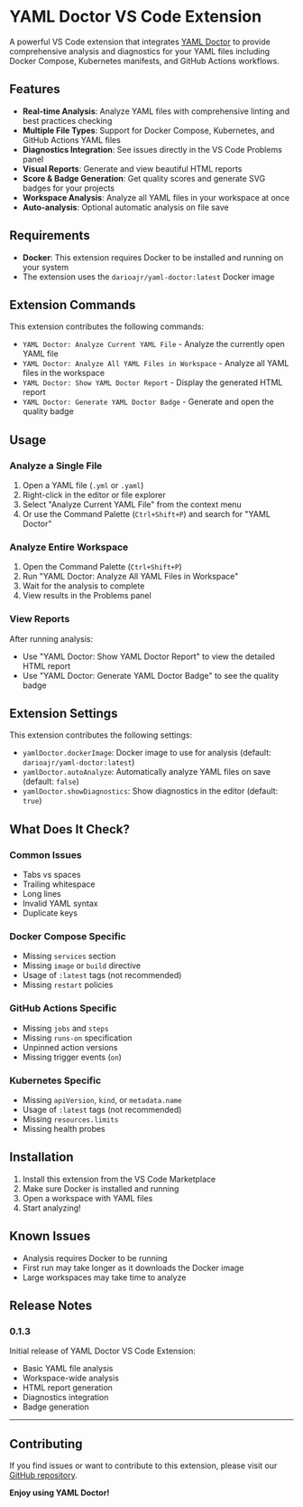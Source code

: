 # YAML Doctor VS Code Extension

A powerful VS Code extension that integrates [YAML Doctor](https://github.com/darioajr/yaml-doctor) to provide comprehensive analysis and diagnostics for your YAML files including Docker Compose, Kubernetes manifests, and GitHub Actions workflows.

## Features

- **Real-time Analysis**: Analyze YAML files with comprehensive linting and best practices checking
- **Multiple File Types**: Support for Docker Compose, Kubernetes, and GitHub Actions YAML files
- **Diagnostics Integration**: See issues directly in the VS Code Problems panel
- **Visual Reports**: Generate and view beautiful HTML reports
- **Score & Badge Generation**: Get quality scores and generate SVG badges for your projects
- **Workspace Analysis**: Analyze all YAML files in your workspace at once
- **Auto-analysis**: Optional automatic analysis on file save

## Requirements

- **Docker**: This extension requires Docker to be installed and running on your system
- The extension uses the `darioajr/yaml-doctor:latest` Docker image

## Extension Commands

This extension contributes the following commands:

- `YAML Doctor: Analyze Current YAML File` - Analyze the currently open YAML file
- `YAML Doctor: Analyze All YAML Files in Workspace` - Analyze all YAML files in the workspace
- `YAML Doctor: Show YAML Doctor Report` - Display the generated HTML report
- `YAML Doctor: Generate YAML Doctor Badge` - Generate and open the quality badge

## Usage

### Analyze a Single File

1. Open a YAML file (`.yml` or `.yaml`)
2. Right-click in the editor or file explorer
3. Select "Analyze Current YAML File" from the context menu
4. Or use the Command Palette (`Ctrl+Shift+P`) and search for "YAML Doctor"

### Analyze Entire Workspace

1. Open the Command Palette (`Ctrl+Shift+P`)
2. Run "YAML Doctor: Analyze All YAML Files in Workspace"
3. Wait for the analysis to complete
4. View results in the Problems panel

### View Reports

After running analysis:
- Use "YAML Doctor: Show YAML Doctor Report" to view the detailed HTML report
- Use "YAML Doctor: Generate YAML Doctor Badge" to see the quality badge

## Extension Settings

This extension contributes the following settings:

- `yamlDoctor.dockerImage`: Docker image to use for analysis (default: `darioajr/yaml-doctor:latest`)
- `yamlDoctor.autoAnalyze`: Automatically analyze YAML files on save (default: `false`)
- `yamlDoctor.showDiagnostics`: Show diagnostics in the editor (default: `true`)

## What Does It Check?

### Common Issues
- Tabs vs spaces
- Trailing whitespace
- Long lines
- Invalid YAML syntax
- Duplicate keys

### Docker Compose Specific
- Missing `services` section
- Missing `image` or `build` directive
- Usage of `:latest` tags (not recommended)
- Missing `restart` policies

### GitHub Actions Specific
- Missing `jobs` and `steps`
- Missing `runs-on` specification
- Unpinned action versions
- Missing trigger events (`on`)

### Kubernetes Specific
- Missing `apiVersion`, `kind`, or `metadata.name`
- Usage of `:latest` tags (not recommended)
- Missing `resources.limits`
- Missing health probes

## Installation

1. Install this extension from the VS Code Marketplace
2. Make sure Docker is installed and running
3. Open a workspace with YAML files
4. Start analyzing!

## Known Issues

- Analysis requires Docker to be running
- First run may take longer as it downloads the Docker image
- Large workspaces may take time to analyze

## Release Notes

### 0.1.3

Initial release of YAML Doctor VS Code Extension:
- Basic YAML file analysis
- Workspace-wide analysis
- HTML report generation
- Diagnostics integration
- Badge generation

---

## Contributing

If you find issues or want to contribute to this extension, please visit our [GitHub repository](https://github.com/darioajr/yaml-doctor).

**Enjoy using YAML Doctor!**
